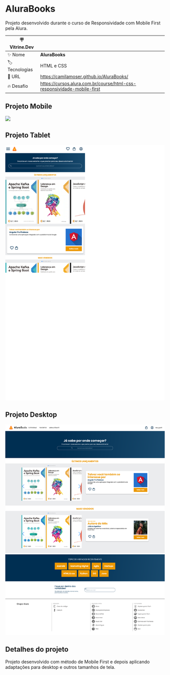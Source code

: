 # AluraBooks

Projeto desenvolvido durante o curso de Responsividade com Mobile First pela Alura.

| :placard: Vitrine.Dev |     |
| -------------  | --- |
| :sparkles: Nome        | **AluraBooks**
| :label: Tecnologias | HTML e CSS
| :rocket: URL         | https://camilamoser.github.io/AluraBooks/
| :fire: Desafio     | https://cursos.alura.com.br/course/html-css-responsividade-mobile-first

## Projeto Mobile
<!-- Inserir imagem com a #vitrinedev ao final do link -->
![]([https://raw.githubusercontent.com/CamilaMoser/AluraBooks/main/Mobile.png](https://github.com/CamilaMoser/AluraBooks/blob/main/Mobile.png)#vitrinedev)

## Projeto Tablet
<!-- Inserir imagem com a #vitrinedev ao final do link -->
![](https://raw.githubusercontent.com/CamilaMoser/AluraBooks/main/Tablet.png#vitrinedev)

## Projeto Desktop
<!-- Inserir imagem com a #vitrinedev ao final do link -->
![](https://raw.githubusercontent.com/CamilaMoser/AluraBooks/main/Desktop.png#vitrinedev)

## Detalhes do projeto

Projeto desenvolvido com método de Mobile First e depois aplicando adaptações para desktop e outros tamanhos de tela.
